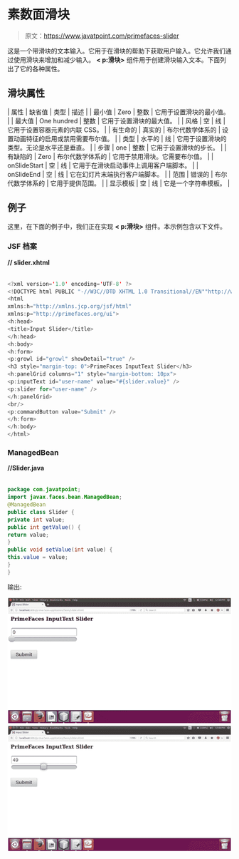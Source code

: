 # 素数面滑块

> 原文：<https://www.javatpoint.com/primefaces-slider>

这是一个带滑块的文本输入。它用于在滑块的帮助下获取用户输入。它允许我们通过使用滑块来增加和减少输入。 **< p:滑块>** 组件用于创建滑块输入文本。下面列出了它的各种属性。

## 滑块属性

| 属性 | 缺省值 | 类型 | 描述 |
| 最小值 | Zero | 整数 | 它用于设置滑块的最小值。 |
| 最大值 | One hundred | 整数 | 它用于设置滑块的最大值。 |
| 风格 | 空 | 线 | 它用于设置容器元素的内联 CSS。 |
| 有生命的 | 真实的 | 布尔代数学体系的 | 设置动画特征的启用或禁用需要布尔值。 |
| 类型 | 水平的 | 线 | 它用于设置滑块的类型。无论是水平还是垂直。 |
| 步骤 | one | 整数 | 它用于设置滑块的步长。 |
| 有缺陷的 | Zero | 布尔代数学体系的 | 它用于禁用滑块。它需要布尔值。 |
| onSlideStart | 空 | 线 | 它用于在滑块启动事件上调用客户端脚本。 |
| onSlideEnd | 空 | 线 | 它在幻灯片末端执行客户端脚本。 |
| 范围 | 错误的 | 布尔代数学体系的 | 它用于提供范围。 |
| 显示模板 | 空 | 线 | 它是一个字符串模板。 |

## 例子

这里，在下面的例子中，我们正在实现 **< p:滑块>** 组件。本示例包含以下文件。

### JSF 档案

**// slider.xhtml**

```java

<?xml version='1.0' encoding='UTF-8' ?>
<!DOCTYPE html PUBLIC "-//W3C//DTD XHTML 1.0 Transitional//EN""http://www.w3.org/TR/xhtml1/DTD/xhtml1-transitional.dtd">
<html 
xmlns:h="http://xmlns.jcp.org/jsf/html"
xmlns:p="http://primefaces.org/ui">
<h:head>
<title>Input Slider</title>
</h:head>
<h:body>
<h:form>
<p:growl id="growl" showDetail="true" />
<h3 style="margin-top: 0">PrimeFaces InputText Slider</h3>
<h:panelGrid columns="1" style="margin-bottom: 10px">
<p:inputText id="user-name" value="#{slider.value}" />
<p:slider for="user-name" />
</h:panelGrid>
<br/>
<p:commandButton value="Submit" />
</h:form>
</h:body>
</html>

```

### ManagedBean

**//Slider.java**

```java

package com.javatpoint;
import javax.faces.bean.ManagedBean;
@ManagedBean
public class Slider {
private int value;
public int getValue() {
return value;
}
public void setValue(int value) {
this.value = value;
}
}

```

输出:

![PrimeFaces Slider 1](img/d4f12836ad152c174289bc8a64d1a5b7.png)
![PrimeFaces Slider 2](img/4e7e03b27bcd78d03c3895ebc350c8f1.png)